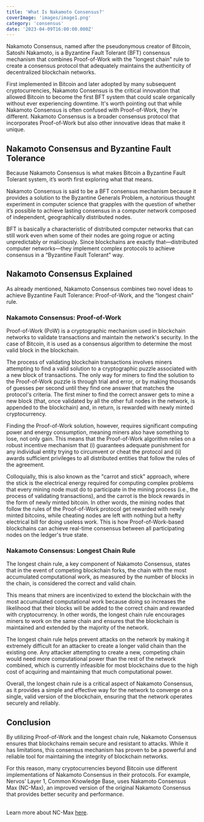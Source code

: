 ```yaml
---
title: 'What Is Nakamoto Consensus?'
coverImage: 'images/image1.png'
category: 'consensus'
date: '2023-04-09T16:00:00.000Z'
---
```


Nakamoto Consensus, named after the pseudonymous creator of Bitcoin, Satoshi Nakamoto, is a Byzantine Fault Tolerant (BFT) consensus mechanism that combines Proof-of-Work with the "longest chain" rule to create a consensus protocol that adequately maintains the authenticity of decentralized blockchain networks.

First implemented in Bitcoin and later adopted by many subsequent cryptocurrencies, Nakamoto Consensus is the critical innovation that allowed Bitcoin to become the first BFT system that could scale organically without ever experiencing downtime. It's worth pointing out that while Nakamoto Consensus is often confused with Proof-of-Work, they're different. Nakamoto Consensus is a broader consensus protocol that incorporates Proof-of-Work but also other innovative ideas that make it unique.

## Nakamoto Consensus and Byzantine Fault Tolerance

Because Nakamoto Consensus is what makes Bitcoin a Byzantine Fault Tolerant system, it’s worth first exploring what that means.

Nakamoto Consensus is said to be a BFT consensus mechanism because it provides a solution to the Byzantine Generals Problem, a notorious thought experiment in computer science that grapples with the question of whether it’s possible to achieve lasting consensus in a computer network composed of independent, geographically distributed nodes.

BFT is basically a characteristic of distributed computer networks that can still work even when some of their nodes are going rogue or acting unpredictably or maliciously. Since blockchains are exactly that—distributed computer networks—they implement complex protocols to achieve consensus in a “Byzantine Fault Tolerant” way.

## Nakamoto Consensus Explained

As already mentioned, Nakamoto Consensus combines two novel ideas to achieve Byzantine Fault Tolerance: Proof-of-Work, and the “longest chain” rule.

### Nakamoto Consensus: Proof-of-Work

Proof-of-Work (PoW) is a cryptographic mechanism used in blockchain networks to validate transactions and maintain the network's security. In the case of Bitcoin, it is used as a consensus algorithm to determine the most valid block in the blockchain.

The process of validating blockchain transactions involves miners attempting to find a valid solution to a cryptographic puzzle associated with a new block of transactions. The only way for miners to find the solution to the Proof-of-Work puzzle is through trial and error, or by making thousands of guesses per second until they find one answer that matches the protocol's criteria. The first miner to find the correct answer gets to mine a new block (that, once validated by all the other full nodes in the network, is appended to the blockchain) and, in return, is rewarded with newly minted cryptocurrency.

Finding the Proof-of-Work solution, however, requires significant computing power and energy consumption, meaning miners also have something to lose, not only gain. This means that the Proof-of-Work algorithm relies on a robust incentive mechanism that (i) guarantees adequate punishment for any individual entity trying to circumvent or cheat the protocol and (ii) awards sufficient privileges to all distributed entities that follow the rules of the agreement.

Colloquially, this is also known as the "carrot and stick" approach, where the stick is the electrical energy required for computing complex problems that every mining node must do to participate in the mining process (i.e., the process of validating transactions), and the carrot is the block rewards in the form of newly minted bitcoin. In other words, the mining nodes that follow the rules of the Proof-of-Work protocol get rewarded with newly minted bitcoins, while cheating nodes are left with nothing but a hefty electrical bill for doing useless work. This is how Proof-of-Work-based blockchains can achieve real-time consensus between all participating nodes on the ledger's true state.


### Nakamoto Consensus: Longest Chain Rule

The longest chain rule, a key component of Nakamoto Consensus, states that in the event of competing blockchain forks, the chain with the most accumulated computational work, as measured by the number of blocks in the chain, is considered the correct and valid chain.

This means that miners are incentivized to extend the blockchain with the most accumulated computational work because doing so increases the likelihood that their blocks will be added to the correct chain and rewarded with cryptocurrency. In other words, the longest chain rule encourages miners to work on the same chain and ensures that the blockchain is maintained and extended by the majority of the network.

The longest chain rule helps prevent attacks on the network by making it extremely difficult for an attacker to create a longer valid chain than the existing one. Any attacker attempting to create a new, competing chain would need more computational power than the rest of the network combined, which is currently infeasible for most blockchains due to the high cost of acquiring and maintaining that much computational power.

Overall, the longest chain rule is a critical aspect of Nakamoto Consensus, as it provides a simple and effective way for the network to converge on a single, valid version of the blockchain, ensuring that the network operates securely and reliably.

## Conclusion

By utilizing Proof-of-Work and the longest chain rule, Nakamoto Consensus ensures that blockchains remain secure and resistant to attacks. While it has limitations, this consensus mechanism has proven to be a powerful and reliable tool for maintaining the integrity of blockchain networks.

For this reason, many cryptocurrencies beyond Bitcoin use different implementations of Nakamoto Consensus in their protocols. For example, Nervos’ Layer 1, Common Knowledge Base, uses Nakamoto Consensus Max (NC-Max), an improved version of the original Nakamoto Consensus that provides better security and performance.

\
Learn more about NC-Max [here](https://nervosbook.github.io/book/en/nc-max.html).
